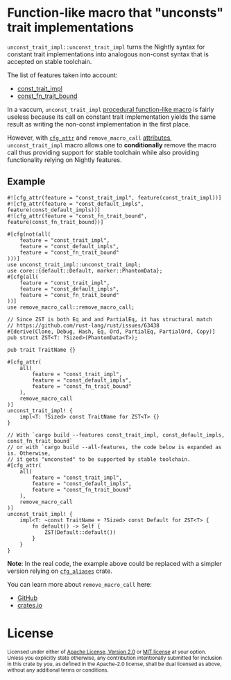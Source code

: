 # Function-like macro that "unconsts" trait implementations

`unconst_trait_impl::unconst_trait_impl` turns the Nightly syntax for constant trait implementations into analogous non-const syntax that is accepted on stable toolchain.

The list of features taken into account:
* [const_trait_impl](https://doc.rust-lang.org/nightly/unstable-book/language-features/const-trait-impl.html)
* [const_fn_trait_bound](https://doc.rust-lang.org/nightly/unstable-book/language-features/const-fn-trait-bound.html)

In a vaccum, `unconst_trait_impl` [procedural function-like macro][proc macro] is fairly useless because its call on constant trait implementation yields the same result as writing the non-const implementation in the first place.

However, with [`cfg_attr`] and `remove_macro_call` [attributes][attribute], `unconst_trait_impl` macro allows one to **conditionally** remove the macro call thus providing support for stable toolchain while also providing functionality relying on Nightly features.

## Example

```rust, ignore
#![cfg_attr(feature = "const_trait_impl", feature(const_trait_impl))]
#![cfg_attr(feature = "const_default_impls", feature(const_default_impls))]
#![cfg_attr(feature = "const_fn_trait_bound", feature(const_fn_trait_bound))]

#[cfg(not(all(
    feature = "const_trait_impl",
    feature = "const_default_impls",
    feature = "const_fn_trait_bound"
)))]
use unconst_trait_impl::unconst_trait_impl;
use core::{default::Default, marker::PhantomData};
#[cfg(all(
    feature = "const_trait_impl",
    feature = "const_default_impls",
    feature = "const_fn_trait_bound"
))]
use remove_macro_call::remove_macro_call;

// Since ZST is both Eq and and PartialEq, it has structural match
// https://github.com/rust-lang/rust/issues/63438
#[derive(Clone, Debug, Hash, Eq, Ord, PartialEq, PartialOrd, Copy)]
pub struct ZST<T: ?Sized>(PhantomData<T>);

pub trait TraitName {}

#[cfg_attr(
    all(
        feature = "const_trait_impl",
        feature = "const_default_impls",
        feature = "const_fn_trait_bound"
    ),
    remove_macro_call
)]
unconst_trait_impl! {
    impl<T: ?Sized> const TraitName for ZST<T> {}
}

// With `cargo build --features const_trait_impl, const_default_impls, const_fn_trait_bound`
// or with `cargo build --all-features, the code below is expanded as is. Otherwise,
// it gets "unconsted" to be supported by stable toolchain.
#[cfg_attr(
    all(
        feature = "const_trait_impl",
        feature = "const_default_impls",
        feature = "const_fn_trait_bound"
    ),
    remove_macro_call
)]
unconst_trait_impl! {
    impl<T: ~const TraitName + ?Sized> const Default for ZST<T> {
        fn default() -> Self {
            ZST(Default::default())
        }
    }
}
```

**Note**: In the real code, the example above could be replaced with a simpler version relying on [`cfg_aliases`](https://crates.io/crates/cfg_aliases) crate.

You can learn more about `remove_macro_call` here:
* [GitHub](https://github.com/JohnScience/remove_macro_call)
* [crates.io](https://crates.io/crates/remove_macro_call)

# License

<sup>
Licensed under either of <a href="LICENSE-APACHE">Apache License, Version
2.0</a> or <a href="LICENSE-MIT">MIT license</a> at your option.
</sup>

<br>

<sub>
Unless you explicitly state otherwise, any contribution intentionally submitted
for inclusion in this crate by you, as defined in the Apache-2.0 license, shall
be dual licensed as above, without any additional terms or conditions.
</sub>

[attribute]: https://doc.rust-lang.org/reference/attributes.html
[proc macro]: https://blog.logrocket.com/macros-in-rust-a-tutorial-with-examples/#functionlikemacros
[`cfg_attr`]: https://doc.rust-lang.org/reference/conditional-compilation.html#the-cfg_attr-attribute